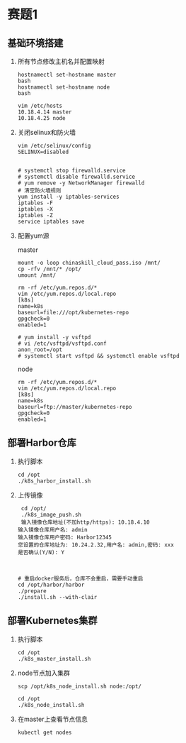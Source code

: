# 赛题1

## 基础环境搭建

1. 所有节点修改主机名并配置映射

   ```
   hostnamectl set-hostname master
   bash
   hostnamectl set-hostname node
   bash
   
   vim /etc/hosts
   10.18.4.14 master
   10.18.4.25 node
   ```

2. 关闭selinux和防火墙

   ```
   vim /etc/selinux/config
   SELINUX=disabled
   
   
   # systemctl stop firewalld.service
   # systemctl disable firewalld.service
   # yum remove -y NetworkManager firewalld
   # 清空防火墙规则
   yum install -y iptables-services
   iptables -F
   iptables -X
   iptables -Z
   service iptables save
   ```

3. 配置yum源

   master

   ```
   mount -o loop chinaskill_cloud_pass.iso /mnt/
   cp -rfv /mnt/* /opt/
   umount /mnt/
   
   rm -rf /etc/yum.repos.d/*
   vim /etc/yum.repos.d/local.repo
   [k8s]
   name=k8s
   baseurl=file:///opt/kubernetes-repo
   gpgcheck=0
   enabled=1
   
   # yum install -y vsftpd
   # vi /etc/vsftpd/vsftpd.conf 
   anon_root=/opt
   # systemctl start vsftpd && systemctl enable vsftpd
   ```

   node

   ```
   rm -rf /etc/yum.repos.d/*
   vim /etc/yum.repos.d/local.repo
   [k8s]
   name=k8s
   baseurl=ftp://master/kubernetes-repo
   gpgcheck=0
   enabled=1
   ```

   

## 部署Harbor仓库

1. 执行脚本

   ```
   cd /opt
   ./k8s_harbor_install.sh
   ```

2. 上传镜像

   ```
    cd /opt/
    ./k8s_image_push.sh
    输入镜像仓库地址(不加http/https): 10.18.4.10
   输入镜像仓库用户名: admin
   输入镜像仓库用户密码: Harbor12345
   您设置的仓库地址为: 10.24.2.32,用户名: admin,密码: xxx
   是否确认(Y/N): Y
   
   
   
   # 重启docker服务后，仓库不会重启，需要手动重启
   cd /opt/harbor/harbor
   ./prepare
   ./install.sh --with-clair
   ```



## 部署Kubernetes集群

1. 执行脚本

   ```
   cd /opt
   ./k8s_master_install.sh
   ```

2. node节点加入集群

   ```
   scp /opt/k8s_node_install.sh node:/opt/
   
   cd /opt
   ./k8s_node_install.sh
   ```

3. 在master上查看节点信息

   ```
   kubectl get nodes
   ```

   

